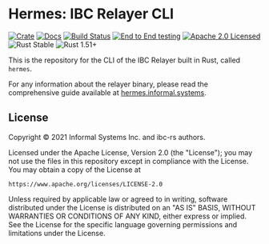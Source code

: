 # Hermes: IBC Relayer CLI

[![Crate][crate-image]][crate-link]
[![Docs][docs-image]][docs-link]
[![Build Status][build-image]][build-link]
[![End to End testing][e2e-image]][e2e-link]
[![Apache 2.0 Licensed][license-image]][license-link]
![Rust Stable][rustc-image]
![Rust 1.51+][rustc-version]

This is the repository for the CLI of the IBC Relayer built in Rust, called
`hermes`.

For any information about the relayer binary, please read the comprehensive
guide available at [hermes.informal.systems](https://hermes.informal.systems).


## License

Copyright © 2021 Informal Systems Inc. and ibc-rs authors.

Licensed under the Apache License, Version 2.0 (the "License"); you may not use the files in this repository except in compliance with the License. You may obtain a copy of the License at

    https://www.apache.org/licenses/LICENSE-2.0

Unless required by applicable law or agreed to in writing, software distributed under the License is distributed on an "AS IS" BASIS, WITHOUT WARRANTIES OR CONDITIONS OF ANY KIND, either express or implied. See the License for the specific language governing permissions and limitations under the License.

[//]: # (badges)

[crate-image]: https://img.shields.io/crates/v/ibc-relayer-cli.svg
[crate-link]: https://crates.io/crates/ibc-relayer-cli
[docs-image]: https://docs.rs/ibc-relayer-cli/badge.svg
[docs-link]: https://docs.rs/ibc-relayer-cli/

[build-image]: https://github.com/soohoio/hermes/workflows/Rust/badge.svg
[build-link]: https://github.com/soohoio/hermes/actions?query=workflow%3ARust
[e2e-image]: https://github.com/soohoio/hermes/workflows/End%20to%20End%20testing/badge.svg
[e2e-link]: https://github.com/soohoio/hermes/actions?query=workflow%3A%22End+to+End+testing%22

[license-image]: https://img.shields.io/badge/license-Apache2.0-blue.svg
[license-link]: https://github.com/soohoio/hermes/blob/master/LICENSE
[rustc-image]: https://img.shields.io/badge/rustc-stable-blue.svg
[rustc-version]: https://img.shields.io/badge/rustc-1.51+-blue.svg


